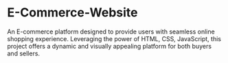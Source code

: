 # E-Commerce-Website
An E-commerce platform designed to provide users with seamless online shopping experience. Leveraging the power of HTML, CSS, JavaScript, this project offers a dynamic and visually appealing platform for both buyers and sellers.
